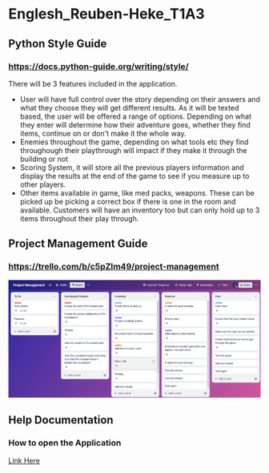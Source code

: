 # Englesh_Reuben-Heke_T1A3

## Python Style Guide
### https://docs.python-guide.org/writing/style/

There will be 3 features included in the application.
* User will have full control over the story depending on their answers and what they choose they will get different results. As it will be texted based, the user will be offered a range of options. Depending on what they enter will determine how their adventure goes, whether they find items, continue on or don't make it the whole way.
* Enemies throughout the game, depending on what tools etc they find throughough their playthrough will impact if they make it through the building or not
* Scoring System, it will store all the previous players information and display the results at the end of the game to see if you measure up to other players.
* Other items available in game, like med packs, weapons. These can be picked up be picking a correct box if there is one in the room and available. Customers will have an inventory too but can only hold up to 3 items throughout their play through.

## Project Management Guide
### https://trello.com/b/c5pZIm49/project-management

![image](/project.png)

## Help Documentation
### How to open the Application

[Link Here](/How%20to%20Install%20and%20play%20Zombie%20Adventure.docx)


